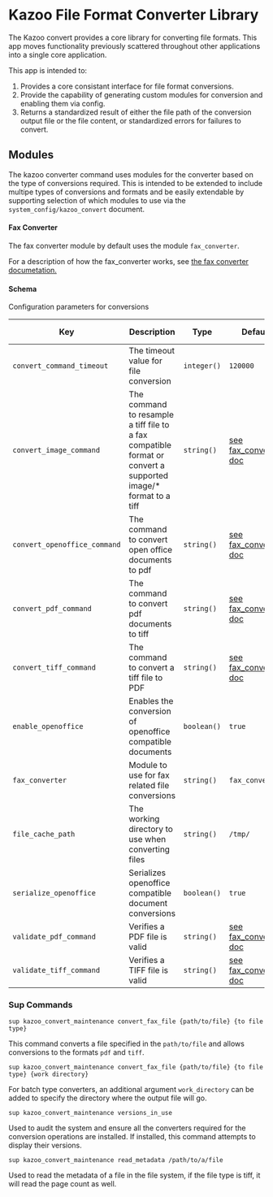 # Kazoo File Format Converter Library

The Kazoo convert provides a core library for converting file formats. This app moves functionality previously scattered throughout other applications into a single core application.

This app is intended to:
1. Provides a core consistant interface for file format conversions.
1. Provide the capability of generating custom modules for conversion and enabling them via config.
1. Returns a standardized result of either the file path of the conversion output file or the file content, or standardized errors for failures to convert.

## Modules

The kazoo converter command uses modules for the converter based on the type of conversions required. This is intended to be extended to include multipe types of conversions and formats and be easily extendable by supporting selection of which modules to use via the `system_config/kazoo_convert` document.

#### Fax Converter

The fax converter module by default uses the module `fax_converter`.

For a description of how the fax_converter works, see [the fax converter documetation.](fax_converter.md)

#### Schema

Configuration parameters for conversions

Key | Description | Type | Default | Required | Support Level
--- | ----------- | ---- | ------- | -------- | -------------
`convert_command_timeout` | The timeout value for file conversion | `integer()` | `120000` | `false` |
`convert_image_command` | The command to resample a tiff file to a fax compatible format or convert a supported image/* format to a tiff | `string()` | [see fax_converter doc](fax_converter.md) | `false` |
`convert_openoffice_command` | The command to convert open office documents to pdf | `string()` | [see fax_converter doc](fax_converter.md) | `false` |
`convert_pdf_command` | The command to convert pdf documents to tiff | `string()` | [see fax_converter doc](fax_converter.md) | `false` |
`convert_tiff_command` | The command to convert a tiff file to PDF | `string()` | [see fax_converter doc](fax_converter.md) | `false` |
`enable_openoffice` | Enables the conversion of openoffice compatible documents | `boolean()` | `true` | `false` |
`fax_converter` | Module to use for fax related file conversions | `string()` | `fax_converter` | `false` |
`file_cache_path` | The working directory to use when converting files | `string()` | `/tmp/` | `false` |
`serialize_openoffice` | Serializes openoffice compatible document conversions | `boolean()` | `true` | `false` |
`validate_pdf_command` | Verifies a PDF file is valid | `string()` | [see fax_converter doc](fax_converter.md) | `false` |
`validate_tiff_command` | Verifies a TIFF file is valid | `string()` | [see fax_converter doc](fax_converter.md) | `false` |

### Sup Commands

```
sup kazoo_convert_maintenance convert_fax_file {path/to/file} {to file type}
```

This command converts a file specified in the `path/to/file` and allows conversions to the formats `pdf` and `tiff`.

```
sup kazoo_convert_maintenance convert_fax_file {path/to/file} {to file type} {work directory}
```

For batch type converters, an additional argument `work_directory` can be added to specify the directory where the output file will go.

```
sup kazoo_convert_maintenance versions_in_use
```

Used to audit the system and ensure all the converters required for the conversion operations are installed. If installed, this command attempts to display their versions.

```
sup kazoo_convert_maintenance read_metadata /path/to/a/file
```

Used to read the metadata of a file in the file system, if the file type is tiff, it will read the page count as well.

